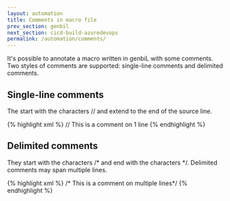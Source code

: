```yaml
---
layout: automation
title: Comments in macro file
prev_section: genbil
next_section: cicd-build-azuredevops
permalink: /automation/comments/
---
```

It's possible to annotate a macro written in genbiL with some comments. Two styles of comments are supported: single-line comments and delimited comments.

## Single-line comments

The start with the characters // and extend to the end of the source line.

{% highlight xml %}
// This is a comment on 1 line
{% endhighlight %}

## Delimited comments

They start with the characters /\* and end with the characters \*/. Delimited comments may span multiple lines.

{% highlight xml %}
/* This is a comment
on multiple
lines*/
{% endhighlight %}
